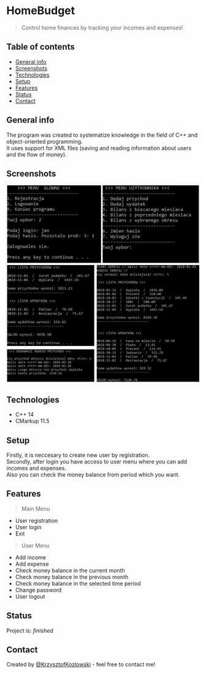 # HomeBudget
> Control home finances by tracking your incomes and expenses!

## Table of contents
* [General info](#general-info)
* [Screenshots](#screenshots)
* [Technologies](#technologies)
* [Setup](#setup)
* [Features](#features)
* [Status](#status)
* [Contact](#contact)

## General info
The program was created to systematize knowledge in the field of C++ and object-oriented programming.  
It uses support for XML files (saving and reading information about users and the flow of money).

## Screenshots
![Example screenshot](example1.JPG)
![Example screenshot](example2.JPG)

## Technologies
* C++ 14
* CMarkup 11.5

## Setup
Firstly, it is neccesary to create new user by registration.  
Secondly, after login you have access to user menu where you can add incomes and expenses.  
Also you can check the money balance from period which you want.

## Features
> Main Menu  
* User registration  
* User login  
* Exit  
> User Menu  
* Add income  
* Add expense  
* Check money balance in the current month  
* Check money balance in the previous month  
* Check money balance in the selected time period  
* Change password  
* User logout  

## Status
Project is: _finished_  

## Contact
Created by [@KrzysztofKozlowski](https://www.linkedin.com/in/krzysztofkozlowski1/) - feel free to contact me!
